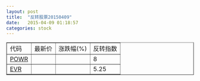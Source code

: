 ```yaml
---
layout: post
title:  "反转股票20150409"
date:   2015-04-09 01:18:57
categories: stock
---
```


<script type="text/javascript">
var stockList = []
stockList.push('gb_powr');
stockList.push('gb_evr');
</script>

<table border="1">
 <tr>
 <td>代码</td>
  <td>最新价</td>
  <td>涨跌幅(%)</td>
 <td>反转指数</td>
</tr>
  <tr id="powr"><td><a href="http://stock.finance.sina.com.cn/usstock/quotes/POWR.html" target="_blank">POWR</a></td><td></td><td></td><td>8</td></tr>
  <tr id="evr"><td><a href="http://stock.finance.sina.com.cn/usstock/quotes/EVR.html" target="_blank">EVR</a></td><td></td><td></td><td>5.25</td></tr>
</table>
